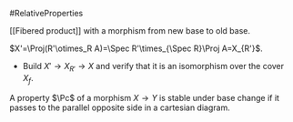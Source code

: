 #RelativeProperties

[[Fibered product]] with a morphism from new base to old base.

$X'=\Proj(R'\otimes_R A)=\Spec R'\times_{\Spec R}\Proj A=X_{R'}$.
- Build $X'\to X_{R'}\to X$ and verify that it is an isomorphism over the cover $X_f$.

A property $\Pc$ of a morphism $X\to Y$ is stable under base change if it passes to the parallel opposite side in a cartesian diagram.